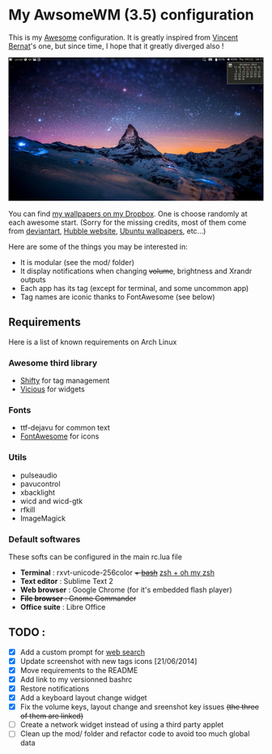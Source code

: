 # My AwsomeWM (3.5) configuration #
This is my [Awesome](http://awesome.naquadah.org) configuration. It is greatly inspired from [Vincent Bernat](https://github.com/vincentbernat/awesome-configuration)'s one, but since time, I hope that it greatly diverged also !

![My screenshot](https://raw.githubusercontent.com/AlexisBRENON/awesome-configuration/master/screenshot.jpg)

You can find [my wallpapers on my Dropbox](https://www.dropbox.com/sh/sz7xcn7ygpxixoz/AAA_jpIMzlLuUy4fwD5S4A0Ma?dl=0). One is choose randomly at each awesome start. (Sorry for the missing credits, most of them come from [deviantart](http://www.deviantart.com/), [Hubble website](http://hubblesite.org/gallery/wallpaper/), [Ubuntu wallpapers](http://www.omgubuntu.co.uk/category/wallpaper), etc...)

Here are some of the things you may be interested in:
* It is modular (see the mod/ folder)
* It display notifications when changing ~~volume~~, brightness and Xrandr outputs
* Each app has its tag (except for terminal, and some uncommon app)
* Tag names are iconic thanks to FontAwesome (see below)

## Requirements ##
Here is a list of known requirements on Arch Linux

### Awesome third library ###
* [Shifty](https://github.com/bioe007/awesome-shifty) for tag management
* [Vicious](http://git.sysphere.org/vicious/) for widgets

### Fonts ###
* ttf-dejavu for common text
* [FontAwesome](http://fontawesome.io/) for icons

### Utils ###
* pulseaudio
* pavucontrol
* xbacklight
* wicd and wicd-gtk
* rfkill
* ImageMagick

### Default softwares ###
These softs can be configured in the main rc.lua file
* **Terminal** : rxvt-unicode-256color ~~+ [bash](https://github.com/AlexisBRENON/dotfiles/blob/master/bash.bashrc)~~ [zsh + oh my zsh](https://github.com/AlexisBRENON/dotfiles/blob/master/bash/zshrc)
* **Text editor** : Sublime Text 2
* **Web browser** : Google Chrome (for it's embedded flash player)
* ~~**File browser** : Gnome Commander~~
* **Office suite** : Libre Office


## TODO : ##
- [x] Add a custom prompt for [web search](http://awesome.naquadah.org/wiki/Anrxcs_WebSearch_Prompt)
- [x] Update screenshot with new tags icons [21/06/2014]
- [x] Move requirements to the README
- [x] Add link to my versionned bashrc
- [x] Restore notifications
- [x] Add a keyboard layout change widget
- [x] Fix the volume keys, layout change and sreenshot key issues ~~(the three of them are linked)~~
- [ ] Create a network widget instead of using a third party applet
- [ ] Clean up the mod/ folder and refactor code to avoid too much global data

